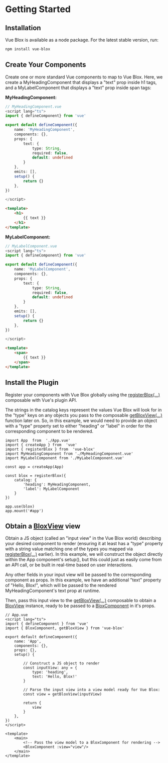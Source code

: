 # Getting Started

## Installation
Vue Blox is available as a node package. For the latest stable version, run:

```bash
npm install vue-blox
```

## Create Your Components

Create one or more standard Vue components to map to Vue Blox. Here, we create a MyHeadingComponent that displays a "text" prop inside h1 tags, and a MyLabelComponent that displays a "text" prop inside span tags:

**MyHeadingComponent:**

```ts
// MyHeadingComponent.vue
<script lang="ts">
import { defineComponent} from 'vue'

export default defineComponent({
	name: 'MyHeadingComponent',
	components: {},
	props: {
		text: {
			type: String,
			required: false,
			default: undefined
		}
	},
	emits: [],
	setup() {
		return {}
	},
})

</script>
```
```html	
<template>
	<h1>
		{{ text }}
	</h1>
</template>
```

**MyLabelComponent:**

```ts
// MyLabelComponent.vue
<script lang="ts">
import { defineComponent} from 'vue'

export default defineComponent({
	name: 'MyLabelComponent',
	components: {},
	props: {
		text: {
			type: String,
			required: false,
			default: undefined
		}
	},
	emits: [],
	setup() {
		return {}
	},
})

</script>
```
```html
<template>
	<span>
		{{ text }}
	</span>
</template>
```

## Install the Plugin

Register your components with Vue Blox globally using the [registerBlox(...)](/docs/api/composables/register-blox) composable with Vue's plugin API.

The strings in the catalog keys represent the values Vue Blox will look for in the "type" keys on any objects you pass to the composable [getBloxView(...)](/docs/api/composables/get-blox-view) function later on. So, in this example, we would need to provide an object with a "type" property set to either "heading" or "label" in order for the corresponding component to be rendered.

```ts{2,3-5,8-14,16}
import App  from  './App.vue'
import { createApp } from  'vue'
import { registerBlox } from  'vue-blox'
import MyHeadingComponent from './MyHeadingComponent.vue'
import MyLabelComponent from './MyLabelComponent.vue'

const app = createApp(App)

const blox = registerBlox({
	catalog: {
		'heading': MyHeadingComponent,
		'label': MyLabelComponent
	}
})

app.use(blox)
app.mount('#app')
```

## Obtain a [BloxView](/docs/api/classes/blox-view) view

Obtain a JS object (called an "input view" in the Vue Blox world) describing your desired component to render (ensuring it at least has a "type" property with a string value matching one of the types you mapped via [registerBlox(...)](/docs/api/composables/register-blox) earlier). In this example, we will construct the object directly within the App component's setup(), but this could just as easily come from an API call, or be built in real-time based on user interactions.

Any other fields in your input view will be passed to the corresponding component as props. In this example, we have an additional "text" property of "Hello, Blox!", which will be passed to the rendered MyHeadingComponent's text prop at runtime.

Then, pass this input view to the [getBloxView(...)](/docs/api/composables/get-blox-view) composable to obtain a [BloxView](/docs/api/classes/blox-view) instance, ready to be passed to a [BloxComponent](/docs/api/components/blox-component) in it's props.

```ts{3,13-16,19,22}
// App.vue
<script lang="ts">
import { defineComponent } from 'vue'
import { BloxComponent, getBloxView } from 'vue-blox'

export default defineComponent({
	name: 'App',
	components: {},
	props: {},
	setup() {
		
		// Construct a JS object to render
		const inputView: any = {
			type: 'heading',
			text: 'Hello, Blox!'
		}

		// Parse the input view into a view model ready for Vue Blox:
		const view = getBloxView(inputView)

		return {
			view
		}
	},
})
</script>
```
```html{4}
<template>
	<main>
		<!-- Pass the view model to a BloxComponent for rendering -->
		<BloxComponent :view="view"/>
	</main>
</template>
```
